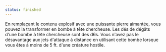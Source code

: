 ```yaml
---
status: finished
---
```

En remplaçant le contenu explosif avec une puissante pierre aimantée, vous pouvez la transformer en bombe à tête chercheuse. Les dés de dégâts d'une bombe à tête chercheuse sont des d6s. Vous n'avez pas le désavantage aux jets d'attaque à distance en utilisant cette bombe lorsque vous êtes à moins de 5 ft. d'une créature hostile.